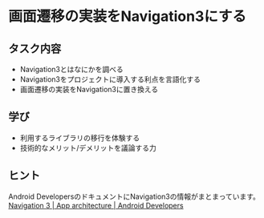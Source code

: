 # 画面遷移の実装をNavigation3にする

## タスク内容

- Navigation3とはなにかを調べる
- Navigation3をプロジェクトに導入する利点を言語化する
- 画面遷移の実装をNavigation3に置き換える

## 学び

- 利用するライブラリの移行を体験する
- 技術的なメリット/デメリットを議論する力

## ヒント

Android DevelopersのドキュメントにNavigation3の情報がまとまっています。
[Navigation 3 \| App architecture \| Android Developers](https://developer.android.com/guide/navigation/navigation-3)
